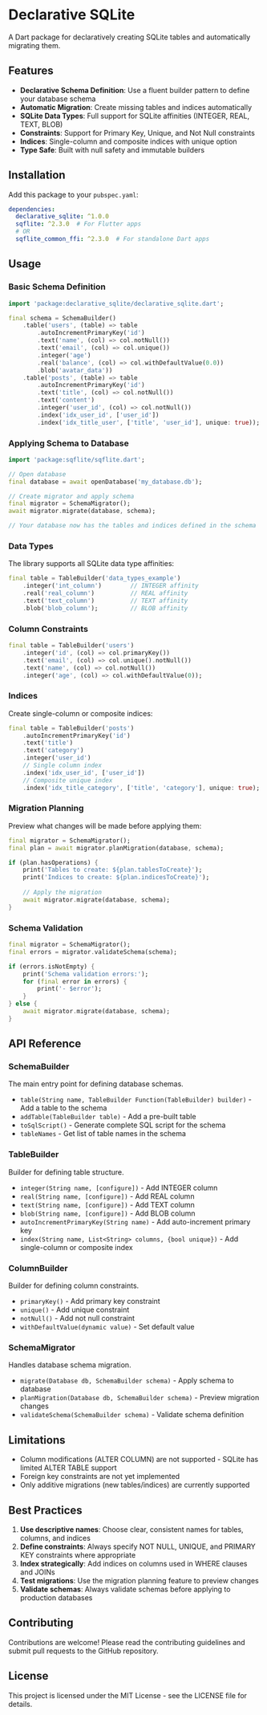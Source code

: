 # Declarative SQLite

A Dart package for declaratively creating SQLite tables and automatically migrating them.

## Features

- **Declarative Schema Definition**: Use a fluent builder pattern to define your database schema
- **Automatic Migration**: Create missing tables and indices automatically
- **SQLite Data Types**: Full support for SQLite affinities (INTEGER, REAL, TEXT, BLOB)
- **Constraints**: Support for Primary Key, Unique, and Not Null constraints
- **Indices**: Single-column and composite indices with unique option
- **Type Safe**: Built with null safety and immutable builders

## Installation

Add this package to your `pubspec.yaml`:

```yaml
dependencies:
  declarative_sqlite: ^1.0.0
  sqflite: ^2.3.0  # For Flutter apps
  # OR
  sqflite_common_ffi: ^2.3.0  # For standalone Dart apps
```

## Usage

### Basic Schema Definition

```dart
import 'package:declarative_sqlite/declarative_sqlite.dart';

final schema = SchemaBuilder()
    .table('users', (table) => table
        .autoIncrementPrimaryKey('id')
        .text('name', (col) => col.notNull())
        .text('email', (col) => col.unique())
        .integer('age')
        .real('balance', (col) => col.withDefaultValue(0.0))
        .blob('avatar_data'))
    .table('posts', (table) => table
        .autoIncrementPrimaryKey('id')
        .text('title', (col) => col.notNull())
        .text('content')
        .integer('user_id', (col) => col.notNull())
        .index('idx_user_id', ['user_id'])
        .index('idx_title_user', ['title', 'user_id'], unique: true));
```

### Applying Schema to Database

```dart
import 'package:sqflite/sqflite.dart';

// Open database
final database = await openDatabase('my_database.db');

// Create migrator and apply schema
final migrator = SchemaMigrator();
await migrator.migrate(database, schema);

// Your database now has the tables and indices defined in the schema
```

### Data Types

The library supports all SQLite data type affinities:

```dart
final table = TableBuilder('data_types_example')
    .integer('int_column')        // INTEGER affinity
    .real('real_column')          // REAL affinity  
    .text('text_column')          // TEXT affinity
    .blob('blob_column');         // BLOB affinity
```

### Column Constraints

```dart
final table = TableBuilder('users')
    .integer('id', (col) => col.primaryKey())
    .text('email', (col) => col.unique().notNull())
    .text('name', (col) => col.notNull())
    .integer('age', (col) => col.withDefaultValue(0));
```

### Indices

Create single-column or composite indices:

```dart
final table = TableBuilder('posts')
    .autoIncrementPrimaryKey('id')
    .text('title')
    .text('category')
    .integer('user_id')
    // Single column index
    .index('idx_user_id', ['user_id'])
    // Composite unique index
    .index('idx_title_category', ['title', 'category'], unique: true);
```

### Migration Planning

Preview what changes will be made before applying them:

```dart
final migrator = SchemaMigrator();
final plan = await migrator.planMigration(database, schema);

if (plan.hasOperations) {
    print('Tables to create: ${plan.tablesToCreate}');
    print('Indices to create: ${plan.indicesToCreate}');
    
    // Apply the migration
    await migrator.migrate(database, schema);
}
```

### Schema Validation

```dart
final migrator = SchemaMigrator();
final errors = migrator.validateSchema(schema);

if (errors.isNotEmpty) {
    print('Schema validation errors:');
    for (final error in errors) {
        print('- $error');
    }
} else {
    await migrator.migrate(database, schema);
}
```

## API Reference

### SchemaBuilder

The main entry point for defining database schemas.

- `table(String name, TableBuilder Function(TableBuilder) builder)` - Add a table to the schema
- `addTable(TableBuilder table)` - Add a pre-built table
- `toSqlScript()` - Generate complete SQL script for the schema
- `tableNames` - Get list of table names in the schema

### TableBuilder

Builder for defining table structure.

- `integer(String name, [configure])` - Add INTEGER column
- `real(String name, [configure])` - Add REAL column  
- `text(String name, [configure])` - Add TEXT column
- `blob(String name, [configure])` - Add BLOB column
- `autoIncrementPrimaryKey(String name)` - Add auto-increment primary key
- `index(String name, List<String> columns, {bool unique})` - Add single-column or composite index

### ColumnBuilder

Builder for defining column constraints.

- `primaryKey()` - Add primary key constraint
- `unique()` - Add unique constraint
- `notNull()` - Add not null constraint
- `withDefaultValue(dynamic value)` - Set default value

### SchemaMigrator

Handles database schema migration.

- `migrate(Database db, SchemaBuilder schema)` - Apply schema to database
- `planMigration(Database db, SchemaBuilder schema)` - Preview migration changes
- `validateSchema(SchemaBuilder schema)` - Validate schema definition

## Limitations

- Column modifications (ALTER COLUMN) are not supported - SQLite has limited ALTER TABLE support
- Foreign key constraints are not yet implemented
- Only additive migrations (new tables/indices) are currently supported

## Best Practices

1. **Use descriptive names**: Choose clear, consistent names for tables, columns, and indices
2. **Define constraints**: Always specify NOT NULL, UNIQUE, and PRIMARY KEY constraints where appropriate
3. **Index strategically**: Add indices on columns used in WHERE clauses and JOINs
4. **Test migrations**: Use the migration planning feature to preview changes
5. **Validate schemas**: Always validate schemas before applying to production databases

## Contributing

Contributions are welcome! Please read the contributing guidelines and submit pull requests to the GitHub repository.

## License

This project is licensed under the MIT License - see the LICENSE file for details.
